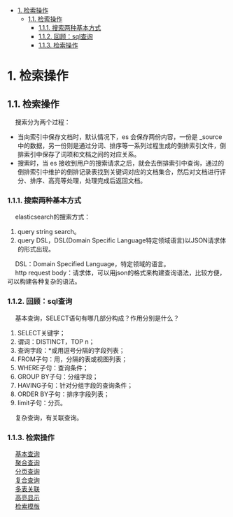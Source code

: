 <!-- TOC -->

- [1. 检索操作](#1-检索操作)
    - [1.1. 检索操作](#11-检索操作)
        - [1.1.1. 搜索两种基本方式](#111-搜索两种基本方式)
        - [1.1.2. 回顾：sql查询](#112-回顾sql查询)
        - [1.1.3. 检索操作](#113-检索操作)

<!-- /TOC -->

# 1. 检索操作  
<!-- 
检索类型如何选型呢？
https://mp.weixin.qq.com/s/Fc5LhiLJIeCtstl9OFeqdQ
Elasticsearch之评分机制
https://www.jianshu.com/p/2624f61f1d02
-->
<!-- 
ElasticSearch 搜索入门 
https://mp.weixin.qq.com/s/WVInd3kCciTVa1nzOgeEAQ
fuzzy query
https://mp.weixin.qq.com/s/ReiCivwDINsE8S5kwUWb5w
-->
<!-- 
SQL代替DSL
用SQL代替DSL查询ElasticSearch怎样？ 
https://mp.weixin.qq.com/s/CJkS3vu2BjUWfWrciwNVJg
如何用你最熟悉的 SQL 来查询 Elasticsearch 中的数据？ 
https://mp.weixin.qq.com/s/QQh0M85YqI-sHPnYy3pkBg
-->

## 1.1. 检索操作  
&emsp; 搜索分为两个过程：  

* 当向索引中保存文档时，默认情况下，es 会保存两份内容，一份是 _source  中的数据，另一份则是通过分词、排序等一系列过程生成的倒排索引文件，倒排索引中保存了词项和文档之间的对应关系。  
* 搜索时，当 es 接收到用户的搜索请求之后，就会去倒排索引中查询，通过的倒排索引中维护的倒排记录表找到关键词对应的文档集合，然后对文档进行评分、排序、高亮等处理，处理完成后返回文档。  
  
### 1.1.1. 搜索两种基本方式  
<!-- 
ES运行检索两种基本方式
https://www.bblog.vip/article_detail/1559295979215
ES实战九、全文检索-ElasticSearch-进阶-两种查询方式
https://tech.souyunku.com/?p=37521

https://haokan.baidu.com/v?pd=wisenatural&vid=12730932323983835698
-->
&emsp; elasticsearch的搜索方式：  
1. query string search。  
2. query DSL，DSL(Domain Specific Language特定领域语言)以JSON请求体的形式出现。  

&emsp; DSL：Domain Specified Language，特定领域的语言。  
&emsp; http request body：请求体，可以用json的格式来构建查询语法，比较方便，可以构建各种复杂的语法。  

### 1.1.2. 回顾：sql查询  
&emsp; 基本查询，SELECT语句有哪几部分构成？作用分别是什么？  
1. SELECT关键字；  
2. 谓词：DISTINCT，TOP n；  
3. 查询字段：*或用逗号分隔的字段列表；  
4. FROM子句：用，分隔的表或视图列表；  
5. WHERE子句：查询条件；  
6. GROUP BY子句：分组字段；  
7. HAVING子句：针对分组字段的查询条件；  
8. ORDER BY子句：排序字段列表；  
9. limit子句：分页。  

&emsp; 复杂查询，有关联查询。  

### 1.1.3. 检索操作  
&emsp; [基本查询](/docs/ES/basicSearch.md)  
&emsp; [聚合查询](/docs/ES/togetherSearch.md)  
&emsp; [分页查询](/docs/ES/limitSearch.md)  
&emsp; [复合查询](/docs/ES/compoundQuery.md)  
&emsp; [多表关联](/docs/ES/multiTable.md)  
&emsp; [高亮显示](/docs/ES/highLight.md)  
&emsp; [检索模版](/docs/ES/searchTemplate.md)  